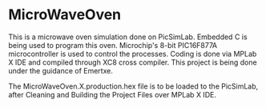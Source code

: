 # MicroWaveOven
This is a microwave oven simulation done on PicSimLab. Embedded C is being used to program this oven. Microchip's 8-bit PIC16F877A microcontroller is used to control the processes. Coding is done via MPLab X IDE and compiled through XC8 cross compiler. This project is being done under the guidance of Emertxe.

The MicroWaveOven.X.production.hex file is to be loaded to the PicSimLab, after Cleaning and Building the Project Files over MPLab X IDE. 
